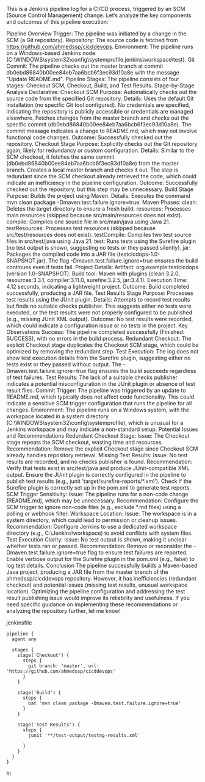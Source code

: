 This is a Jenkins pipeline log for a CI/CD process, triggered by an SCM (Source Control Management) change. Let’s analyze the key components and outcomes of this pipeline execution:

Pipeline Overview
Trigger: The pipeline was initiated by a change in the SCM (a Git repository).
Repository: The source code is fetched from https://github.com/ahmedssp/cicddevops.
Environment: The pipeline runs on a Windows-based Jenkins node (C:\WINDOWS\system32\config\systemprofile\.jenkins\workspace\test).
Git Commit: The pipeline checks out the master branch at commit db0ebd86840b00ee84eb7aa6bcb6f3ec93d10a8e with the message "Update README.md".
Pipeline Stages: The pipeline consists of four stages: Checkout SCM, Checkout, Build, and Test Results.
Stage-by-Stage Analysis
Declarative: Checkout SCM
Purpose: Automatically checks out the source code from the specified Git repository.
Details:
Uses the default Git installation (no specific Git tool configured).
No credentials are specified, indicating the repository is publicly accessible or credentials are managed elsewhere.
Fetches changes from the master branch and checks out the specific commit (db0ebd86840b00ee84eb7aa6bcb6f3ec93d10a8e).
The commit message indicates a change to README.md, which may not involve functional code changes.
Outcome: Successfully checked out the repository.
Checkout Stage
Purpose: Explicitly checks out the Git repository again, likely for redundancy or custom configuration.
Details:
Similar to the SCM checkout, it fetches the same commit (db0ebd86840b00ee84eb7aa6bcb6f3ec93d10a8e) from the master branch.
Creates a local master branch and checks it out.
The step is redundant since the SCM checkout already retrieved the code, which could indicate an inefficiency in the pipeline configuration.
Outcome: Successfully checked out the repository, but this step may be unnecessary.
Build Stage
Purpose: Builds the project using Maven.
Details:
Executes the command mvn clean package -Dmaven.test.failure.ignore=true.
Maven Phases:
clean: Deletes the target directory to ensure a fresh build.
resources: Processes main resources (skipped because src/main/resources does not exist).
compile: Compiles one source file in src/main/java using Java 21.
testResources: Processes test resources (skipped because src/test/resources does not exist).
testCompile: Compiles two test source files in src/test/java using Java 21.
test: Runs tests using the Surefire plugin (no test output is shown, suggesting no tests or they passed silently).
jar: Packages the compiled code into a JAR file (testcicdops-1.0-SNAPSHOT.jar).
The flag -Dmaven.test.failure.ignore=true ensures the build continues even if tests fail.
Project Details:
Artifact: org.example:testcicdops (version 1.0-SNAPSHOT).
Build tool: Maven with plugins (clean:3.2.0, resources:3.3.1, compiler:3.11.0, surefire:3.2.5, jar:3.4.1).
Execution Time: 4.12 seconds, indicating a lightweight project.
Outcome: Build completed successfully, producing a JAR file.
Test Results Stage
Purpose: Processes test results using the JUnit plugin.
Details:
Attempts to record test results but finds no suitable checks publisher.
This suggests either no tests were executed, or the test results were not properly configured to be published (e.g., missing JUnit XML output).
Outcome: No test results were recorded, which could indicate a configuration issue or no tests in the project.
Key Observations
Success: The pipeline completed successfully (Finished: SUCCESS), with no errors in the build process.
Redundant Checkout: The explicit Checkout stage duplicates the Checkout SCM stage, which could be optimized by removing the redundant step.
Test Execution: The log does not show test execution details from the Surefire plugin, suggesting either no tests exist or they passed without output. The -Dmaven.test.failure.ignore=true flag ensures the build succeeds regardless of test failures.
Test Results: The lack of a suitable checks publisher indicates a potential misconfiguration in the JUnit plugin or absence of test result files.
Commit Trigger: The pipeline was triggered by an update to README.md, which typically does not affect code functionality. This could indicate a sensitive SCM trigger configuration that runs the pipeline for all changes.
Environment: The pipeline runs on a Windows system, with the workspace located in a system directory (C:\WINDOWS\system32\config\systemprofile), which is unusual for a Jenkins workspace and may indicate a non-standard setup.
Potential Issues and Recommendations
Redundant Checkout Stage:
Issue: The Checkout stage repeats the SCM checkout, wasting time and resources.
Recommendation: Remove the explicit Checkout stage since Checkout SCM already handles repository retrieval.
Missing Test Results:
Issue: No test results are recorded, and no checks publisher is found.
Recommendation:
Verify that tests exist in src/test/java and produce JUnit-compatible XML output.
Ensure the JUnit plugin is correctly configured in the pipeline to publish test results (e.g., junit 'target/surefire-reports/*.xml').
Check if the Surefire plugin is correctly set up in the pom.xml to generate test reports.
SCM Trigger Sensitivity:
Issue: The pipeline runs for a non-code change (README.md), which may be unnecessary.
Recommendation: Configure the SCM trigger to ignore non-code files (e.g., exclude *.md files) using a polling or webhook filter.
Workspace Location:
Issue: The workspace is in a system directory, which could lead to permission or cleanup issues.
Recommendation: Configure Jenkins to use a dedicated workspace directory (e.g., C:\Jenkins\workspace) to avoid conflicts with system files.
Test Execution Clarity:
Issue: No test output is shown, making it unclear whether tests ran or passed.
Recommendation: Remove or reconsider the -Dmaven.test.failure.ignore=true flag to ensure test failures are reported. Enable verbose output for the Surefire plugin in the pom.xml (e.g., <useFile>false</useFile>) to log test details.
Conclusion
The pipeline successfully builds a Maven-based Java project, producing a JAR file from the master branch of the ahmedssp/cicddevops repository. However, it has inefficiencies (redundant checkout) and potential issues (missing test results, unusual workspace location). Optimizing the pipeline configuration and addressing the test result publishing issue would improve its reliability and usefulness. If you need specific guidance on implementing these recommendations or analyzing the repository further, let me know!


jenkinsfile
```
pipeline {
  agent any

  stages {
    stage('Checkout') {
      steps {
        git branch: 'master', url: 'https://github.com/ahmedssp/cicddevops'
      }
    }

    stage('Build') {
      steps {
        bat 'mvn clean package -Dmaven.test.failure.ignore=true'
      }
    }

    stage('Test Results') {
      steps {
        junit '**/test-output/testng-results.xml'

      }
    }
  }
}

```
hi
